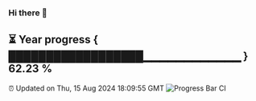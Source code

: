 ### Hi there 👋
⏳ Year progress { ██████████████████▁▁▁▁▁▁▁▁▁▁▁▁ } 62.23 %
---
⏰ Updated on Thu, 15 Aug 2024 18:09:55 GMT
![Progress Bar CI](https://github.com/Moyi321/Moyi321/workflows/Progress%20Bar%20CI/badge.svg)
